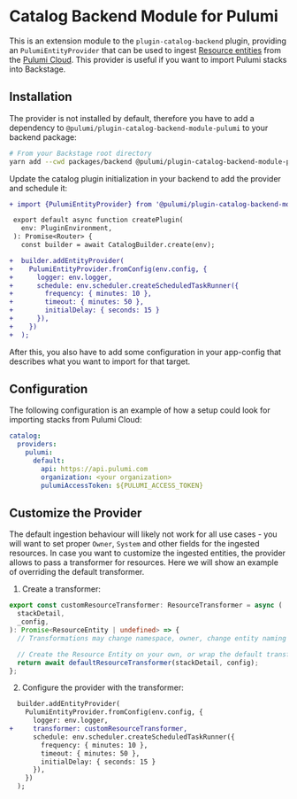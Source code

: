 # Catalog Backend Module for Pulumi

This is an extension module to the `plugin-catalog-backend` plugin, providing an `PulumiEntityProvider` that can be used to ingest
[Resource entities](https://backstage.io/docs/features/software-catalog/descriptor-format#kind-resource) from the
[Pulumi Cloud](https://app.pulumi.com/). This provider is useful if you want to import Pulumi stacks into Backstage.

## Installation

The provider is not installed by default, therefore you have to add a dependency to `@pulumi/plugin-catalog-backend-module-pulumi`
to your backend package:

```bash
# From your Backstage root directory
yarn add --cwd packages/backend @pulumi/plugin-catalog-backend-module-pulumi
```

Update the catalog plugin initialization in your backend to add the provider and schedule it:

```diff
+ import {PulumiEntityProvider} from '@pulumi/plugin-catalog-backend-module-pulumi';

 export default async function createPlugin(
   env: PluginEnvironment,
 ): Promise<Router> {
   const builder = await CatalogBuilder.create(env);

+  builder.addEntityProvider(
+    PulumiEntityProvider.fromConfig(env.config, {
+      logger: env.logger,
+      schedule: env.scheduler.createScheduledTaskRunner({
+        frequency: { minutes: 10 },
+        timeout: { minutes: 50 },
+        initialDelay: { seconds: 15 }
+      }),
+    })
+  );
```

After this, you also have to add some configuration in your app-config that describes what you want to import for that target.

## Configuration

The following configuration is an example of how a setup could look for importing stacks from Pulumi Cloud:

```yaml
catalog:
  providers:
    pulumi:
      default:
        api: https://api.pulumi.com
        organization: <your organization>
        pulumiAccessToken: ${PULUMI_ACCESS_TOKEN}
```

## Customize the Provider

The default ingestion behaviour will likely not work for all use cases - you will want to set proper `Owner`, `System` and other fields for the
ingested resources. In case you want to customize the ingested entities, the provider allows to pass a transformer for resources. Here we will show an example
of overriding the default transformer.

1. Create a transformer:

```ts
export const customResourceTransformer: ResourceTransformer = async (
  stackDetail,
  _config,
): Promise<ResourceEntity | undefined> => {
  // Transformations may change namespace, owner, change entity naming pattern, add labels, annotations, etc.

  // Create the Resource Entity on your own, or wrap the default transformer
  return await defaultResourceTransformer(stackDetail, config);
};
```

2. Configure the provider with the transformer:

```diff
  builder.addEntityProvider(
    PulumiEntityProvider.fromConfig(env.config, {
      logger: env.logger,
+     transformer: customResourceTransformer,
      schedule: env.scheduler.createScheduledTaskRunner({
        frequency: { minutes: 10 },
        timeout: { minutes: 50 },
        initialDelay: { seconds: 15 }
      }),
    })
  );
```
